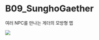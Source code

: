 # B09_SunghoGaether
여러 NPC를 만나는 게더의 모방형 맵

<img src=https://github.com/tjdgh7419/B09_SunghoGather/assets/70570791/bd2fcad7-4261-4b2b-b8d3-d31d6a0afa98>
